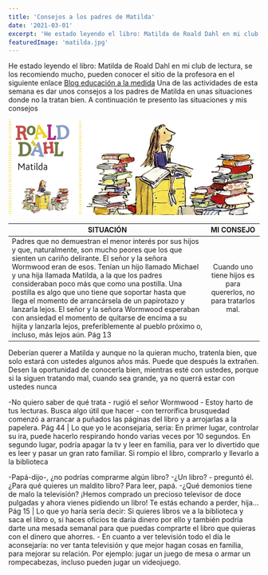 ```yaml
---
title: 'Consejos a los padres de Matilda'
date: '2021-03-01'
excerpt: 'He estado leyendo el libro: Matilda de Roald Dahl en mi club de lectura, se los recomiendo mucho, pueden conocer el sitio de la profesora'
featuredImage: 'matilda.jpg'
---
```

He estado leyendo el libro: Matilda de Roald Dahl en mi club de lectura, se los recomiendo mucho, pueden conocer el sitio de la profesora en el siguiente enlace [Blog educación a la medida](https://educacionalamedida.blogspot.com/) Una de las actividades de esta semana es dar unos consejos a los padres de Matilda en unas situaciones donde no la tratan bien. A continuación te presento las situaciones y mis consejos

![Matilda Roald Dahl](./matilda.jpg)

SITUACIÓN   | MI CONSEJO 
---|:---:|
Padres que no demuestran el menor interés por sus hijos y que, naturalmente, son mucho peores que los que sienten un cariño delirante. El señor y la señora Wormwood eran de esos. Tenían un hijo llamado Michael y una hija llamada Matilda, a la que los padres consideraban poco más que como una postilla. Una postilla es algo que uno tiene que soportar hasta que llega el momento de arrancársela de un papirotazo y lanzarla lejos. El señor y la señora Wormwood esperaban con ansiedad el momento de quitarse de encima a su hijita y lanzarla lejos, preferiblemente al pueblo próximo o, incluso,  más lejos aún.  Pág 13 | Cuando uno tiene hijos es para quererlos, no para tratarlos mal.
Deberían querer a Matilda y aunque no la quieran mucho, tratenla bien, que solo estará con ustedes algunos años más. Puede que después la extrañen.
Desen la oportunidad de conocerla bien, mientras esté con ustedes, porque si la siguen tratando mal, cuando sea grande, ya no querrá estar con ustedes nunca

-No quiero saber de qué trata - rugió el señor Wormwood - Estoy harto de tus lecturas. Busca algo útil que hacer  - con terrorífica brusquedad comenzó a arrancar a puñados las páginas del libro y a arrojarlas a la papelera. Pág 44 | Lo que yo le aconsejaria, seria: 
En primer lugar, controlar su ira, puede hacerlo respirando hondo varias veces por 10 segundos.
En segundo lugar, podría apagar la tv y leer en familia, para ver lo divertido que es leer y pasar un gran rato familiar.
Si rompio el libro, comprarlo y llevarlo a la biblioteca 

-Papá-dijo-, ¿no podrías comprarme algún libro?
-¿Un libro? - preguntó él. ¿Para qué quieres un maldito libro?
Para leer, papá.
-¿Qué demonios tiene de malo la televisión? ¡Hemos comprado un precioso televisor de doce pulgadas y ahora vienes pidiendo un libro! Te estás echando a perder, hija...  Pág 15 |  Lo que yo haría sería decir: Si quieres libros ve a la biblioteca y saca el libro o, si haces oficios te daría dinero por ello y también podría darte una mesada semanal para que puedas comprarte el libro que quieras  con el dinero que ahorres. -
En cuanto a ver televisión todo el día le aconsejaría: no ver tanta televisión y que mejor hagan cosas en familia, para mejorar su relación. Por ejemplo: jugar un juego de mesa o armar un rompecabezas, incluso pueden jugar un videojuego. 


